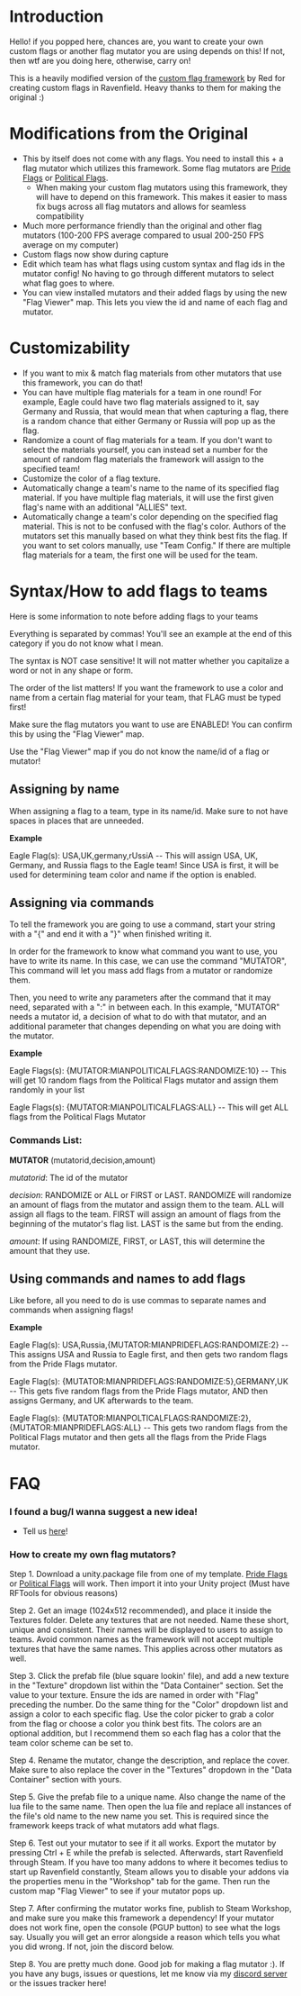 # Introduction
Hello! if you popped here, chances are, you want to create your own custom flags or another flag mutator you are using depends on this! If not, then wtf are you doing here, otherwise, carry on!

This is a heavily modified version of the [custom flag framework](https://steamcommunity.com/sharedfiles/filedetails/?id=2797568530) by Red for creating custom flags in Ravenfield. Heavy thanks to them for making the original :)

# Modifications from the Original
- This by itself does not come with any flags. You need to install this + a flag mutator which utilizes this framework. Some flag mutators are [Pride Flags](https://steamcommunity.com/sharedfiles/filedetails/?id=3385314817) or [Political Flags](https://steamcommunity.com/sharedfiles/filedetails/?id=3385314194).
  - When making your custom flag mutators using this framework, they will have to depend on this framework. This makes it easier to mass fix bugs across all flag mutators and allows for seamless compatibility 
- Much more performance friendly than the original and other flag mutators (100-200 FPS average compared to usual 200-250 FPS average on my computer)
- Custom flags now show during capture
- Edit which team has what flags using custom syntax and flag ids in the mutator config! No having to go through different mutators to select what flag goes to where.
- You can view installed mutators and their added flags by using the new "Flag Viewer" map. This lets you view the id and name of each flag and mutator.

# Customizability
- If you want to mix & match flag materials from other mutators that use this framework, you can do that!
- You can have multiple flag materials for a team in one round! For example, Eagle could have two flag materials assigned to it, say Germany and Russia, that would mean that when capturing a flag, there is a random chance that either Germany or Russia will pop up as the flag.
- Randomize a count of flag materials for a team. If you don't want to select the materials yourself, you can instead set a number for the amount of random flag materials the framework will assign to the specified team!
- Customize the color of a flag texture.
- Automatically change a team's name to the name of its specified flag material. If you have multiple flag materials, it will use the first given flag's name with an additional "ALLIES" text.
- Automatically change a team's color depending on the specified flag material. This is not to be confused with the flag's color. Authors of the mutators set this manually based on what they think best fits the flag. If you want to set colors manually, use "Team Config." If there are multiple flag materials for a team, the first one will be used for the team.

# Syntax/How to add flags to teams
Here is some information to note before adding flags to your teams

Everything is separated by commas! You'll see an example at the end of this category if you do not know what I mean.

The syntax is NOT case sensitive! It will not matter whether you capitalize a word or not in any shape or form.

The order of the list matters! If you want the framework to use a color and name from a certain flag material for your team, that FLAG must be typed first!

Make sure the flag mutators you want to use are ENABLED! You can confirm this by using the "Flag Viewer" map.

Use the "Flag Viewer" map if you do not know the name/id of a flag or mutator!

## Assigning by name
When assigning a flag to a team, type in its name/id. Make sure to not have spaces in places that are unneeded.

**Example**

Eagle Flag(s): USA,UK,germany,rUssiA -- This will assign USA, UK, Germany, and Russia flags to the Eagle team! Since USA is first, it will be used for determining team color and name if the option is enabled.

## Assigning via commands
To tell the framework you are going to use a command, start your string with a "{" and end it with a "}" when finished writing it.

In order for the framework to know what command you want to use, you have to write its name. In this case, we can use the command "MUTATOR", This command will let you mass add flags from a mutator or randomize them.

Then, you need to write any parameters after the command that it may need, separated with a ":" in between each. In this example, "MUTATOR" needs a mutator id, a decision of what to do with that mutator, and an additional parameter that changes depending on what you are doing with the mutator.

**Example**

Eagle Flags(s): {MUTATOR:MIANPOLITICALFLAGS:RANDOMIZE:10} -- This will get 10 random flags from the Political Flags mutator and assign them randomly in your list

Eagle Flags(s): {MUTATOR:MIANPOLITICALFLAGS:ALL} -- This will get ALL flags from the Political Flags Mutator


### Commands List:

**MUTATOR** (mutatorid,decision,amount)

*mutatorid*: The id of the mutator

*decision*: RANDOMIZE or ALL or FIRST or LAST. RANDOMIZE will randomize an amount of flags from the mutator and assign them to the team. ALL will assign all flags to the team. FIRST will assign an amount of flags from the beginning of the mutator's flag list. LAST is the same but from the ending.

*amount*: If using RANDOMIZE, FIRST, or LAST, this will determine the amount that they use.

## Using commands and names to add flags
Like before, all you need to do is use commas to separate names and commands when assigning flags!

**Example**

Eagle Flag(s): USA,Russia,{MUTATOR:MIANPRIDEFLAGS:RANDOMIZE:2} -- This assigns USA and Russia to Eagle first, and then gets two random flags from the Pride Flags mutator.

Eagle Flag(s): {MUTATOR:MIANPRIDEFLAGS:RANDOMIZE:5},GERMANY,UK -- This gets five random flags from the Pride Flags mutator, AND then assigns Germany, and UK afterwards to the team.

Eagle Flag(s): {MUTATOR:MIANPOLTICALFLAGS:RANDOMIZE:2},{MUTATOR:MIANPRIDEFLAGS:ALL} -- This gets two random flags from the Political Flags mutator and then gets all the flags from the Pride Flags mutator.

# FAQ
### I found a bug/I wanna suggest a new idea!

- Tell us [here](https://github.com/MianReplicate/Mian-Custom-Flags-Framework/issues)!

### How to create my own flag mutators?

Step 1. Download a unity.package file from one of my template. [Pride Flags](https://github.com/MianReplicate/Pride-Flags) or [Political Flags](https://github.com/MianReplicate/Political-Flags) will work. Then import it into your Unity project (Must have RFTools for obvious reasons)

Step 2. Get an image (1024x512 recommended), and place it inside the Textures folder. Delete any textures that are not needed. Name these short, unique and consistent. Their names will be displayed to users to assign to teams. Avoid common names as the framework will not accept multiple textures that have the same names. This applies across other mutators as well.

Step 3. Click the prefab file (blue square lookin' file), and add a new texture in the "Texture" dropdown list within the "Data Container" section. Set the value to your texture. Ensure the ids are named in order with "Flag" preceding the number. Do the same thing for the "Color" dropdown list and assign a color to each specific flag. Use the color picker to grab a color from the flag or choose a color you think best fits. The colors are an optional addition, but I recommend them so each flag has a color that the team color scheme can be set to.

Step 4. Rename the mutator, change the description, and replace the cover. Make sure to also replace the cover in the "Textures" dropdown in the "Data Container" section with yours.

Step 5. Give the prefab file to a unique name. Also change the name of the lua file to the same name. Then open the lua file and replace all instances of the file's old name to the new name you set. This is required since the framework keeps track of what mutators add what flags.

Step 6. Test out your mutator to see if it all works. Export the mutator by pressing Ctrl + E while the prefab is selected. Afterwards, start Ravenfield through Steam. If you have too many addons to where it becomes tedius to start up Ravenfield constantly, Steam allows you to disable your addons via the properties menu in the "Workshop" tab for the game. Then run the custom map "Flag Viewer" to see if your mutator pops up.

Step 7. After confirming the mutator works fine, publish to Steam Workshop, and make sure you make this framework a dependency! If your mutator does not work fine, open the console (PGUP button) to see what the logs say. Usually you will get an error alongside a reason which tells you what you did wrong. If not, join the discord below.

Step 8. You are pretty much done. Good job for making a flag mutator :). If you have any bugs, issues or questions, let me know via my [discord server](https://discord.gg/2h3pkECbdn) or the issues tracker here!
